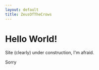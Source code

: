 ```yaml
---
layout: default
title: ZeusOfTheCrows
---
```

# Hello World!
Site (clearly) under construction, I'm afraid.

Sorry

